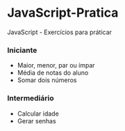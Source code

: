 # JavaScript-Pratica
 JavaScript - Exercícios para práticar

### Iniciante
- Maior, menor, par ou ímpar
- Média de notas do aluno
- Somar dois números

### Intermediário
- Calcular idade
- Gerar senhas
